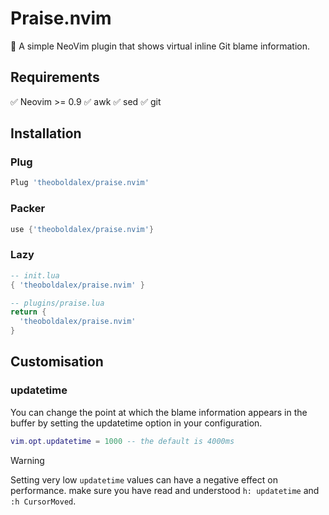 # Praise.nvim

🙏 A simple NeoVim plugin that shows virtual inline Git blame information.

## Requirements
✅ Neovim >= 0.9
✅ awk
✅ sed
✅ git

## Installation

### Plug
```lua
Plug 'theoboldalex/praise.nvim'
```

### Packer
```lua
use {'theoboldalex/praise.nvim'}
```

### Lazy
```lua
-- init.lua
{ 'theoboldalex/praise.nvim' }

-- plugins/praise.lua
return {
  'theoboldalex/praise.nvim'
}
```

## Customisation

### updatetime
You can change the point at which the blame information appears in the buffer by setting the updatetime option in your configuration.

```lua
vim.opt.updatetime = 1000 -- the default is 4000ms
```
> [!WARNING]
> 
> Setting very low `updatetime` values can have a negative effect on performance. make sure you have read and understood `h: updatetime` and `:h CursorMoved`.



